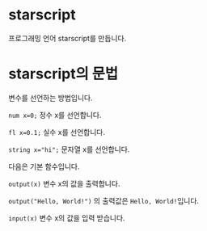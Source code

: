 # starscript
프로그래밍 언어 starscript를 만듭니다.

# starscript의 문법

변수를 선언하는 방법입니다.

`num x=0;`
정수 x를 선언합니다.

`fl x=0.1;`
실수 x를 선언합니다.

`string x="hi";`
문자열 x를 선언합니다.

다음은 기본 함수입니다.

`output(x)`
변수 x의 값을 출력합니다.

`output("Hello, World!")`
의 출력값은 `Hello, World!`입니다.

`input(x)`
변수 x의 값을 입력 받습니다.
